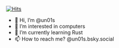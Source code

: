 [![Hits](https://hits.seeyoufarm.com/api/count/incr/badge.svg?url=https%3A%2F%2Fgithub.com%2Fun01s&count_bg=%2379C83D&title_bg=%23555555&icon=&icon_color=%23E7E7E7&title=visitors&edge_flat=false)](https://hits.seeyoufarm.com)

- 👋 Hi, I’m @un01s
- 👀 I’m interested in computers
- 🌱 I’m currently learning Rust
- 📫 How to reach me? @un01s.bsky.social

<!---
un01s/un01s is a ✨ special ✨ repository because its `README.md` (this file) appears on your GitHub profile.
You can click the Preview link to take a look at your changes.
--->
